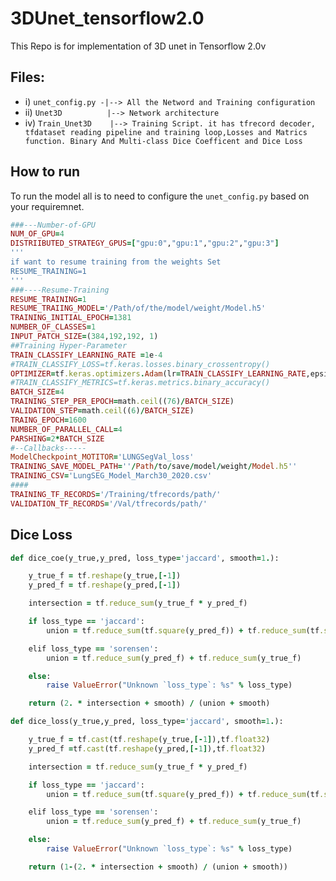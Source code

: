 # 3DUnet_tensorflow2.0
This Repo is for implementation of 3D unet in Tensorflow 2.0v

## Files:
*   i) `unet_config.py -|--> All the Netword and Training configuration`
*  ii) `Unet3D          |--> Network architecture`
*  iv) `Train_Unet3D    |--> Training Script. it has tfrecord decoder, tfdataset reading pipeline and training loop,Losses and Matrics   function. Binary And Multi-class Dice Coefficent and Dice Loss`

## How to run
To run the model all is to need to configure the `unet_config.py` based on your requiremnet.
```ruby
###---Number-of-GPU
NUM_OF_GPU=4
DISTRIIBUTED_STRATEGY_GPUS=["gpu:0","gpu:1","gpu:2","gpu:3"]
'''
if want to resume training from the weights Set
RESUME_TRAINING=1
'''
###----Resume-Training
RESUME_TRAINING=1
RESUME_TRAIING_MODEL='/Path/of/the/model/weight/Model.h5'
TRAINING_INITIAL_EPOCH=1381
NUMBER_OF_CLASSES=1
INPUT_PATCH_SIZE=(384,192,192, 1)
##Training Hyper-Parameter
TRAIN_CLASSIFY_LEARNING_RATE =1e-4
#TRAIN_CLASSIFY_LOSS=tf.keras.losses.binary_crossentropy()
OPTIMIZER=tf.keras.optimizers.Adam(lr=TRAIN_CLASSIFY_LEARNING_RATE,epsilon=1e-5)
#TRAIN_CLASSIFY_METRICS=tf.keras.metrics.binary_accuracy()
BATCH_SIZE=4
TRAINING_STEP_PER_EPOCH=math.ceil((76)/BATCH_SIZE)
VALIDATION_STEP=math.ceil((6)/BATCH_SIZE)
TRAING_EPOCH=1600
NUMBER_OF_PARALLEL_CALL=4
PARSHING=2*BATCH_SIZE
#--Callbacks-----
ModelCheckpoint_MOTITOR='LUNGSegVal_loss'
TRAINING_SAVE_MODEL_PATH=''/Path/to/save/model/weight/Model.h5''
TRAINING_CSV='LungSEG_Model_March30_2020.csv'
####
TRAINING_TF_RECORDS='/Training/tfrecords/path/'
VALIDATION_TF_RECORDS='/Val/tfrecords/path/'
```

## Dice Loss
```ruby
def dice_coe(y_true,y_pred, loss_type='jaccard', smooth=1.):

    y_true_f = tf.reshape(y_true,[-1])
    y_pred_f = tf.reshape(y_pred,[-1])

    intersection = tf.reduce_sum(y_true_f * y_pred_f)

    if loss_type == 'jaccard':
        union = tf.reduce_sum(tf.square(y_pred_f)) + tf.reduce_sum(tf.square(y_true_f))

    elif loss_type == 'sorensen':
        union = tf.reduce_sum(y_pred_f) + tf.reduce_sum(y_true_f)

    else:
        raise ValueError("Unknown `loss_type`: %s" % loss_type)

    return (2. * intersection + smooth) / (union + smooth)

def dice_loss(y_true,y_pred, loss_type='jaccard', smooth=1.):

    y_true_f = tf.cast(tf.reshape(y_true,[-1]),tf.float32)
    y_pred_f =tf.cast(tf.reshape(y_pred,[-1]),tf.float32)

    intersection = tf.reduce_sum(y_true_f * y_pred_f)

    if loss_type == 'jaccard':
        union = tf.reduce_sum(tf.square(y_pred_f)) + tf.reduce_sum(tf.square(y_true_f))

    elif loss_type == 'sorensen':
        union = tf.reduce_sum(y_pred_f) + tf.reduce_sum(y_true_f)

    else:
        raise ValueError("Unknown `loss_type`: %s" % loss_type)

    return (1-(2. * intersection + smooth) / (union + smooth))
```
